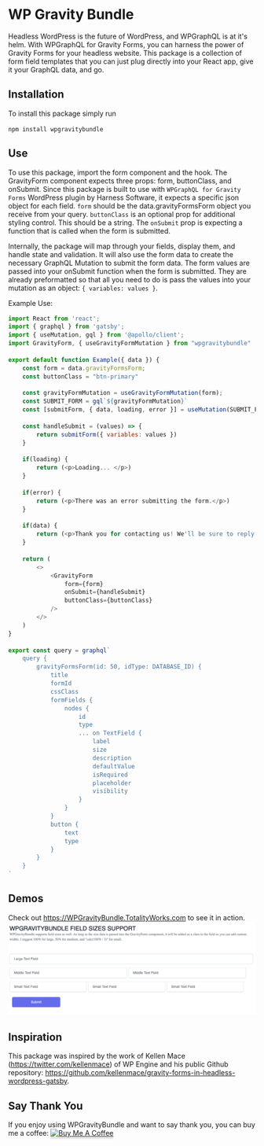 # WP Gravity Bundle

Headless WordPress is the future of WordPress, and WPGraphQL is at it's helm. With WPGraphQL for Gravity Forms, you can harness the power of Gravity Forms for your headless website. This package is a collection of form field templates that you can just plug directly into your React app, give it your GraphQL data, and go.

## Installation

To install this package simply run

`npm install wpgravitybundle`

## Use

To use this package, import the form component and the hook.
The GravityForm component expects three props: form, buttonClass, and onSubmit.
Since this package is built to use with `WPGraphQL for Gravity Forms` WordPress plugin by Harness Software, it expects a specific json object for each field.
`form` should be the data.gravityFormsForm object you receive from your query.
`buttonClass` is an optional prop for additional styling control.
This should be a string.
The `onSubmit` prop is expecting a function that is called when the form is submitted.

Internally, the package will map through your fields, display them, and handle state and validation.
It will also use the form data to create the necessary GraphQL Mutation to submit the form data.
The form values are passed into your onSubmit function when the form is submitted.
They are already preformatted so that all you need to do is pass the values into your mutation as an object: `{ variables: values }`.

Example Use:

``` js
import React from 'react';
import { graphql } from 'gatsby';
import { useMutation, gql } from '@apollo/client';
import GravityForm, { useGravityFormMutation } from "wpgravitybundle"

export default function Example({ data }) {
    const form = data.gravityFormsForm;
    const buttonClass = "btn-primary"
   
    const gravityFormMutation = useGravityFormMutation(form);
    const SUBMIT_FORM = gql`${gravityFormMutation}`
    const [submitForm, { data, loading, error }] = useMutation(SUBMIT_FORM);

    const handleSubmit = (values) => {
        return submitForm({ variables: values })
    }

    if(loading) {
        return (<p>Loading... </p>)
    }

    if(error) {
        return (<p>There was an error submitting the form.</p>)
    }
    
    if(data) {
        return (<p>Thank you for contacting us! We'll be sure to reply soon!</p>)
    }

    return (
        <>
            <GravityForm 
                form={form} 
                onSubmit={handleSubmit}
                buttonClass={buttonClass}
            />
        </>
    )
}

export const query = graphql`
    query {
        gravityFormsForm(id: 50, idType: DATABASE_ID) {
            title
            formId
            cssClass
            formFields {
                nodes {
                    id
                    type
                    ... on TextField {
                        label
                        size
                        description
                        defaultValue
                        isRequired
                        placeholder
                        visibility
                    }
                }
            }
            button {
                text
                type
            }
        }
    }
`
```

<!-- ## Supported Fields

| Field       | Props       |
| ----------- | ----------- |
| Address     | {props}     |
| Checkbox    | {props}     |
| Date        | {props}     |
| Email       | {props}     |
| MultiSelect | {props}     |
| Name        | {props}     |
| Phone       | {props}     |
| Radio       | {props}     |
| Select      | {props}     |
| Text        | {props}     |
| TextArea    | {props}     |
| Time        | {props}     |
| Website     | {props}     | -->


## Demos

Check out https://WPGravityBundle.TotalityWorks.com to see it in action.
![Example Form](./imgs/example.png)


## Inspiration

This package was inspired by the work of Kellen Mace (https://twitter.com/kellenmace) of WP Engine and his public Github repository: https://github.com/kellenmace/gravity-forms-in-headless-wordpress-gatsby.

## Say Thank You

If you enjoy using WPGravityBundle and want to say thank you, you can buy me a coffee:
<a href="https://www.buymeacoffee.com/mosesintech" target="_blank"><img src="https://www.buymeacoffee.com/assets/img/custom_images/orange_img.png" alt="Buy Me A Coffee" style="height: 41px !important;width: 174px !important;box-shadow: 0px 3px 2px 0px rgba(190, 190, 190, 0.5) !important;-webkit-box-shadow: 0px 3px 2px 0px rgba(190, 190, 190, 0.5) !important;"></a>